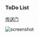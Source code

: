 ### ToDo List


[传送门](https://intellilab.github.io/todo-list/)

![screenshot ](http://ww2.sinaimg.cn/large/970da2dagw1f80iqpxkj8j211y0lcwjp.jpg)


